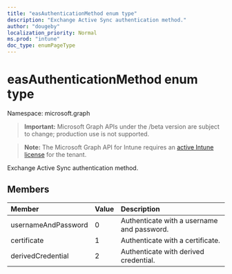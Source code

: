 ```yaml
---
title: "easAuthenticationMethod enum type"
description: "Exchange Active Sync authentication method."
author: "dougeby"
localization_priority: Normal
ms.prod: "intune"
doc_type: enumPageType
---
```


# easAuthenticationMethod enum type

Namespace: microsoft.graph

> **Important:** Microsoft Graph APIs under the /beta version are subject to change; production use is not supported.

> **Note:** The Microsoft Graph API for Intune requires an [active Intune license](https://go.microsoft.com/fwlink/?linkid=839381) for the tenant.

Exchange Active Sync authentication method.

## Members
|Member|Value|Description|
|:---|:---|:---|
|usernameAndPassword|0|Authenticate with a username and password.|
|certificate|1|Authenticate with a certificate.|
|derivedCredential|2|Authenticate with derived credential.|





